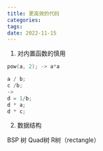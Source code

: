 ```yaml
---
title: 更高效的代码
categories: 
tags: 
date: 2022-11-15
---
```


1. 对内置函数的慎用

```c++
pow(a, 2); -> a*a

a / b;
c /b;
->
d = 1/b;
d * a;
d * c;
```

2. 数据结构

BSP 树
Quad树
R树（rectangle）